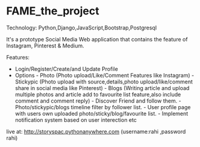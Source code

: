 # FAME_the_project

Technology: Python,Django,JavaScript,Bootstrap,Postgresql

It's a prototype Social Media Web application that contains the feature of Instagram, Pinterest & Medium.

Features:
- Login/Register/Create/and Update Profile
- Options
      - Photo (Photo upload/Like/Comment Features like Instagram)
      - Stickypic (Photo upload with source,details,photo upload/like/comment share in social media like Pinterest)
      - Blogs (Writing article and upload multiple photos and article add to favourite list feature,also include comment and comment reply)
      - Discover Friend and follow them.
      - Photo/stickypic/blogs timeline filter by follower list.
      - User profile page with users own uploaded photo/sticky/blog/favourite list.
      - Implement notification system based on user interection etc

live at:
http://storyspac.pythonanywhere.com (username:rahi ,password rahi)
